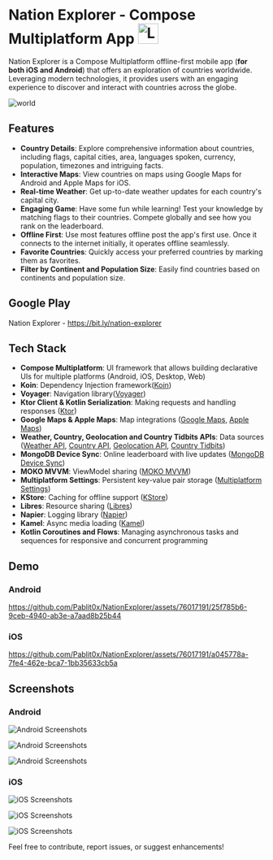 # Nation Explorer - Compose Multiplatform App <img src="https://github.com/Pablit0x/NationExplorer/assets/76017191/27b397b2-ef8e-4ace-a25b-1f6c7888a848" alt="Logo" width="40" height="40">


Nation Explorer is a Compose Multiplatform offline-first mobile app (**for both iOS and Android**)
that offers an exploration of countries worldwide. Leveraging modern technologies, it provides users
with an engaging experience to discover and interact with countries across the globe.

![world](https://github.com/Pablit0x/NationExplorer/assets/76017191/f888ae2a-b096-4ed9-b9d6-4d19aa2b0fef)

## Features

- **Country Details**: Explore comprehensive information about countries, including flags, capital
  cities, area, languages spoken, currency, population, timezones and intriguing facts.
- **Interactive Maps**: View countries on maps using Google Maps for Android and Apple Maps for iOS.
- **Real-time Weather**: Get up-to-date weather updates for each country's capital city.
- **Engaging Game**: Have some fun while learning! Test your knowledge by matching flags to their countries. Compete globally and see how you rank on the leaderboard.
- **Offline First**: Use most features offline post the app's first use. Once it connects to the internet initially, it operates offline seamlessly.
- **Favorite Countries**: Quickly access your preferred countries by marking them as favorites.
- **Filter by Continent and Population Size**: Easily find countries based on continents and population size.

## Google Play

Nation Explorer - https://bit.ly/nation-explorer

## Tech Stack

- **Compose Multiplatform**: UI framework that allows building declarative UIs for multiple
  platforms (Android, iOS, Desktop, Web)
- **Koin**: Dependency Injection framework([Koin](https://github.com/InsertKoinIO/koin))
- **Voyager**: Navigation library([Voyager](https://voyager.adriel.cafe/))
- **Ktor Client & Kotlin Serialization**: Making requests and handling
  responses ([Ktor](https://github.com/ktorio/ktor))
- **Google Maps & Apple Maps**: Map
  integrations ([Google Maps](https://developers.google.com/maps/documentation/android-sdk/maps-compose), [Apple Maps](https://developer.apple.com/documentation/mapkit/))
- **Weather, Country, Geolocation and Country Tidbits APIs**: Data
  sources ([Weather API](https://api.api-ninjas.com/v1/weather), [Country API](https://restcountries.com/v3.1/all), [Geolocation API](https://api.opencagedata.com/geocode/v1/), 
[Country Tidbits](https://github.com/Pablit0x/nation_explorer_tidbits_api))
- **MongoDB Device Sync**: Online leaderboard with live
  updates ([MongoDB Device Sync](https://www.mongodb.com/atlas/app-services/device-sync))
- **MOKO MVVM**: ViewModel sharing ([MOKO MVVM](https://github.com/icerockdev/moko-mvvm))
- **Multiplatform Settings**: Persistent key-value pair
  storage ([Multiplatform Settings](https://github.com/russhwolf/multiplatform-settings))
- **KStore**: Caching for offline support ([KStore](https://github.com/xxfast/KStore))
- **Libres**: Resource sharing ([Libres](https://github.com/Skeptick/libres))
- **Napier**: Logging library ([Napier](https://github.com/AAkira/Napier))
- **Kamel**: Async media loading ([Kamel](https://github.com/Kamel-Media/Kamel))
- **Kotlin Coroutines and Flows**: Managing asynchronous tasks and sequences for responsive and
  concurrent programming

## Demo

### Android

https://github.com/Pablit0x/NationExplorer/assets/76017191/25f785b6-9ceb-4940-ab3e-a7aad8b25b44

### iOS

https://github.com/Pablit0x/NationExplorer/assets/76017191/a045778a-7fe4-462e-bca7-1bb35633cb5a

## Screenshots

### Android

![Android Screenshots](https://github.com/Pablit0x/NationExplorer/assets/76017191/4c279a34-74b3-4b6d-a868-590d1cce5966)

![Android Screenshots](https://github.com/Pablit0x/NationExplorer/assets/76017191/2dc487f7-f900-409f-b9f9-9eac6b1899e7)

![Android Screenshots](https://github.com/Pablit0x/NationExplorer/assets/76017191/23156731-9a7a-4544-ab36-362b0f0e04d0)


### iOS

![iOS Screenshots](https://github.com/Pablit0x/NationExplorer/assets/76017191/39f74495-65de-44f1-bb3c-bdd2438374fe)

![iOS Screenshots](https://github.com/Pablit0x/NationExplorer/assets/76017191/ffacf4bf-089a-4b80-a40d-98fa343585c9)

![iOS Screenshots](https://github.com/Pablit0x/NationExplorer/assets/76017191/14df6335-1f41-4fe2-b3f8-d318b6c17cdf)

Feel free to contribute, report issues, or suggest enhancements!
